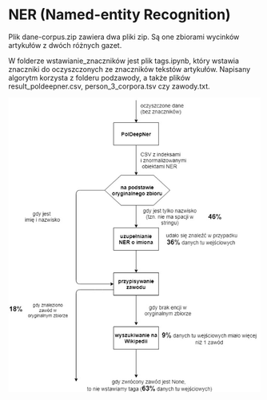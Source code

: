# NER (Named-entity Recognition)

Plik dane-corpus.zip zawiera dwa pliki zip. Są one zbiorami wycinków artykułów z dwóch różnych gazet.

W folderze wstawianie_znaczników jest plik tags.ipynb, który wstawia znaczniki do oczyszczonych ze znaczników tekstów artykułów. 
Napisany algorytm korzysta z folderu podzawody, a także plików result_poldeepner.csv, person_3_corpora.tsv czy zawody.txt.

![Struktura algorytmu wstawiania znaczników](/ner_flow.jpg)

